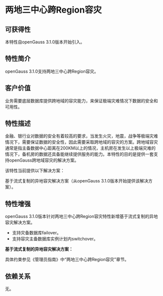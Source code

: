# 两地三中心跨Region容灾<a name="ZH-CN_TOPIC_0000001263269188"></a>

## 可获得性<a name="section57017810"></a>

本特性自openGauss 3.1.0版本开始引入。

## 特性简介<a name="section43398242"></a>

openGauss 3.1.0支持两地三中心跨Region容灾。

## 客户价值<a name="section55039858"></a>

业务需要底层数据库提供跨地域的容灾能力，来保证极端灾难情况下数据的安全和可用性。

## 特性描述<a name="section25596675"></a>

金融、银行业对数据的安全有着较高的要求，当发生火灾，地震，战争等极端灾难情况下，需要保证数据的安全性，因此需要采取跨地域的容灾的方案。跨地域容灾通常是指主备数据中心距离在200KM以上的情况，主机房在发生以上极端灾难的情况下，备机房的数据还具备能继续提供服务的能力。本特性的目的是提供一套支持openGauss跨地域容灾的解决方案。

该特性当前提供以下解决方案：

基于流式复制的异地容灾解决方案（从openGauss 3.1.0版本开始提供该解决方案）。

## 特性增强<a name="section29043486"></a>

openGauss 3.1.0版本针对两地三中心跨Region容灾特性新增基于流式复制的异地容灾解决方案。

-   支持灾备数据库failover。
-   支持容灾主备数据库实例计划内switchover。

**基于流式复制的异地容灾解决方案：**

具体约束参见《管理员指南》中“两地三中心跨Region容灾”章节。

## 依赖关系<a name="section57771982"></a>

无。

